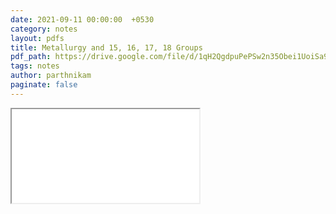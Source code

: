 ```yaml
---
date: 2021-09-11 00:00:00  +0530
category: notes
layout: pdfs
title: Metallurgy and 15, 16, 17, 18 Groups
pdf_path: https://drive.google.com/file/d/1qH2QgdpuPePSw2n35Obei1UoiSa9GqPW/preview?usp=sharing
tags: notes
author: parthnikam
paginate: false
---
```


<iframe class="embed-pdf" src="{{ page.pdf_path }}#toolbar=0" seamless="seamless" scrolling="no" style="overflow:hidden"></iframe>
